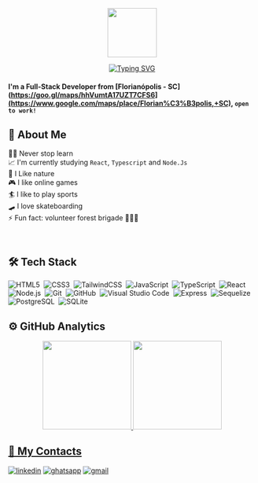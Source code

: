 <div align="center">
  <img  width="100px" src="https://octodex.github.com/images/daftpunktocat-thomas.gif" alt="" >  
  
  [![Typing SVG](https://readme-typing-svg.demolab.com?font=Press+Start+2P&pause=600&color=2D64FFFF&center=true&vCenter=true&width=500&lines=Hi,+Welcome+to+my+profile!;I'm+Rodrigo+Luigi;Fullstack+Web+Developer;Skateboard+lover)](https://git.io/typing-svg)
</div>

#### I'm a Full-Stack Developer from [Florianópolis - SC](https://goo.gl/maps/hhVumtA17UZT7CFS6](https://www.google.com/maps/place/Florian%C3%B3polis,+SC), `open to work!`

## 🚀 About Me
  👨‍💻 Never stop learn\
  📈 I'm currently studying `React`, `Typescript` and `Node.Js`\
  🌱 I Like nature\
  🎮 I like online games\
  🏄 I like to play sports\
  🛹 I love skateboarding\
  ⚡ Fun fact: volunteer forest brigade 👨‍🚒🔥
 
 <br>

## 🛠 Tech Stack
![HTML5](https://img.shields.io/badge/-HTML5-05122A?style=flat&logo=HTML5)&nbsp;
![CSS3](https://img.shields.io/badge/-CSS3-05122A?style=flat&logo=CSS3&logoColor=1572B6)&nbsp;
![TailwindCSS](https://img.shields.io/badge/-TailwindCSS-05122A?style=flat&logo=tailwindcss)&nbsp;
![JavaScript](https://img.shields.io/badge/-JavaScript-05122A?style=flat&logo=javascript)&nbsp;
![TypeScript](https://img.shields.io/badge/-TypeScript-05122A?style=flat&logo=typescript)&nbsp;
![React](https://img.shields.io/badge/-React-05122A?style=flat&logo=react)&nbsp;
![Node.js](https://img.shields.io/badge/-Node.js-05122A?style=flat&logo=node.js)&nbsp;
![Git](https://img.shields.io/badge/-Git-05122A?style=flat&logo=git)&nbsp;
![GitHub](https://img.shields.io/badge/-GitHub-05122A?style=flat&logo=github)&nbsp;
![Visual Studio Code](https://img.shields.io/badge/-Visual%20Studio%20Code-05122A?style=flat&logo=visual-studio-code&logoColor=007ACC)&nbsp;
![Express](https://img.shields.io/badge/-Express-05122A?style=flat&logo=express)&nbsp;
![Sequelize](https://img.shields.io/badge/-Sequelize-05122A?style=flat&logo=sequelize)&nbsp;
![PostgreSQL](https://img.shields.io/badge/-PostgreSQL-05122A?style=flat&logo=postgresql)&nbsp;
![SQLite](https://img.shields.io/badge/-SQLite-05122A?style=flat&logo=sqlite)&nbsp;

## ⚙ GitHub Analytics
<div align="center">
  <a href="https://github.com/RodrigoLuigi">
  <img height="180em" src="https://github-readme-stats.vercel.app/api?username=RodrigoLuigi&show_icons=true&theme=github_dark&include_all_commits=true&count_private=true"/>
  <img height="180em" src="https://github-readme-stats.vercel.app/api/top-langs/?username=RodrigoLuigi&layout=compact&langs_count=7&theme=github_dark"/>
</div>

## 📱 My Contacts

  [![linkedin](https://img.shields.io/badge/linkedin-0A66C2?style=for-the-badge&logo=linkedin&logoColor=white)](https://linkedin.com/in/rodrigo-luigi)
  [![ghatsapp](https://img.shields.io/badge/whatsapp-24CA62?style=for-the-badge&logo=whatsapp&logoColor=white)](http://api.whatsapp.com/send?phone=5531983595501)
  [![gmail](https://img.shields.io/badge/digaor@gmail.com-F7F7F7?style=for-the-badge&logo=gmail&logoColor=C6352A)](mailto:digaor@gmail.com) 
